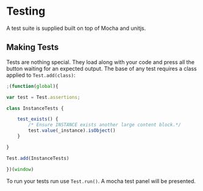 # Testing

A test suite is supplied built on top of Mocha and unitjs.

## Making Tests

Tests are nothing special. They load along with your code and press all the button waiting for an expected output. The base of any test requires a class applied to `Test.add(class)`:


```js
;(function(global){

var test = Test.assertions;

class InstanceTests {

    test_exists() {
        /* Ensure INSTANCE exists another large content block.*/
        test.value(_instance).isObject()
    }

}

Test.add(InstanceTests)

})(window)
```

To run your tests run use `Test.run()`. A mocha test panel will be presented.
















